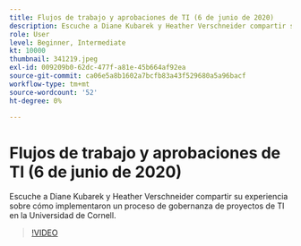 ```yaml
---
title: Flujos de trabajo y aprobaciones de TI (6 de junio de 2020)
description: Escuche a Diane Kubarek y Heather Verschneider compartir su experiencia sobre cómo implementaron un proceso de gobernanza de proyectos de TI en la Universidad de Cornell.
role: User
level: Beginner, Intermediate
kt: 10000
thumbnail: 341219.jpeg
exl-id: 009209b0-62dc-477f-a81e-45b664af92ea
source-git-commit: ca06e5a8b1602a7bcfb83a43f529680a5a96bacf
workflow-type: tm+mt
source-wordcount: '52'
ht-degree: 0%

---
```


# Flujos de trabajo y aprobaciones de TI (6 de junio de 2020)

Escuche a Diane Kubarek y Heather Verschneider compartir su experiencia sobre cómo implementaron un proceso de gobernanza de proyectos de TI en la Universidad de Cornell.

>[!VIDEO](https://video.tv.adobe.com/v/341219/?quality=12&learn=on)
